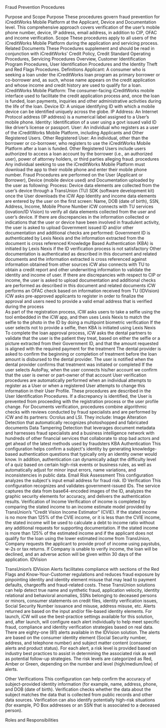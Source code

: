 
Fraud Prevention Procedures























Purpose and Scope
Purpose 
These procedures govern fraud prevention for iCreditWorks Mobile Platform at the Applicant, Device and Documentation level. This comprehensive approach covers verification of the user’s mobile phone number, device, IP address, email address, in addition to CIP, OFAC and income verification.
Scope
These procedures apply to all users of the iCreditWorks Mobile Platform during the application and servicing process.
Related Documents
These Procedures supplement and should be read in conjunction with iCreditWorks’ Credit Policy, Credit Standard Operating Procedures, Servicing Procedures Overview, Customer Identification Program Procedures, User Identification Procedures and the Identity Theft and Red Flags Procedures.
Definitions
Applicant:  A consumer who is seeking a loan under the iCreditWorks loan program as primary borrower or co-borrower and, as such, whose name appears on the credit application and whose income and credit history are used to qualify for a loan. 
iCreditWorks Mobile Platform: The consumer-facing iCreditWorks mobile interface used to facilitate the credit application process and, once the loan is funded, loan payments, inquiries and other administrative activities during the life of the loan.
Device ID:  A unique identifying ID with which a mobile device can be identified uniquely across the globe.
IP Address:  An Internet Protocol address (IP address) is a numerical label assigned to a User’s mobile phone.
Identity:  Identification of a user using a govt issued valid ID like driver’s license or passport.
User: An individual who registers as a user of the iCreditWorks Mobile Platform, including Applicants and Other Registered Users.
Other Registered User: An individual, other than the borrower or co-borrower, who registers to use the iCreditWorks Mobile Platform after a loan is funded. Other Registered Users include users authorized to access a loan account by the borrower (i.e., an authorized user), power of attorney holders, or third parties alleging fraud.
procedures
Any individual seeking to use the iCreditWorks Mobile Platform must download the app to their mobile phone and enter their mobile phone number. Fraud Procedures are performed on the User (Applicant or Borrower), Device (mobile device used) and Documentation uploaded by the user as following:
Process:
Device data elements are collected from the user’s device through a TransUnion (TU) SDK (software development kit) once the User downloads the iCW App
Identity and income data elements are entered by the user on the first screen: Name, DOB (date of birth), SSN, Address, Income, Mobile Phone Number
iCW connects with TU services (iovation/ID Vision) to verify all data elements collected from the user and user’s device. If there are discrepancies in the information collected or indications that the user or device have been involved in fraudulent activity, the user is asked to upload Government issued ID and/or other documentation and additional checks are performed:
Government ID is authenticated by Lexis Nexis and the information extracted from the document is cross referenced
Knowledge Based Authentication (KBA) is initiated by Lexis Nexis if the ID verification process is not satisfactory
Other documentation is authenticated as described in this document and related documents and the information extracted is cross referenced against information obtained from other sources
iCW also connects with TU to obtain a credit report and other underwriting information to validate the identity and income of user. If there are discrepancies with respect to CIP or income, the user is asked to upload documentation and additional checks are performed as described in this document and related documents
iCW performs an OFAC check based on information received from TU (IDVision)
iCW asks pre-approved applicants to register in order to finalize the approval and users need to provide a valid email address that is verified during the process   
As part of the registration process, iCW asks users to take a selfie using the tool embedded in the iCW app, and then uses Lexis Nexis to match the selfie to the photo in the ID by doing a multipoint biometric verification
If the user selects not to provide a selfie, then KBA is initiated using Lexis Nexis
To complete the loan approval process, iCW asks the dental partners to validate that the user is the patient they treat, based on either the selfie or a picture extracted from their Government ID, and that the amount requested is aligned with the required payment for the treatment
The dental provider is asked to confirm the beginning or completion of treatment before the loan amount is disbursed to the dental provider. The user is notified when the dental provider confirms that treatment was initiated or completed
If the user selects AutoPay, when the user connects his/her account we confirm that the user is owner or part-owner of that account
User verification procedures are automatically performed when an individual attempts to register as a User or when a registered User attempts to change this information in their User Profile. These procedures are described in the User Identification Procedures. If a discrepancy is identified, the User is prevented from proceeding with the registration process or the user profile change.
For Documents verification, procedures combine algorithmic checks with reviews conducted by fraud specialists and are performed by iCW and its partners: Ocrolus and LSI. They include:
Image Alteration Detection that automatically recognizes photoshopped and fabricated documents
Data Tampering Detection that leverages document metadata and harnesses fraud specialists and a business intelligence network with hundreds of other financial services that collaborate to stop bad actors and get ahead of the latest methods used by fraudsters
KBA Authentication
This configuration helps confirm a subject's identity by generating knowledge-based authentication questions that typically only an identity owner would know. In addition, authentication can dynamically adapt the difficulty level of a quiz based on certain high-risk events or business rules, as well as automatically adjust for minor input errors, name variations, and inconsistencies in public data. 
Email Risk Assessment
This configuration analyzes the subject's input email address for fraud risk. 
ID Verification
This configuration recognizes and validates government-issued IDs. The service captures the data from base64-encoded images of the ID, analyzes the graphic security elements for accuracy, and delivers the authentication results. 
Verification of Income
Verification of income is completed by comparing the stated income to an income estimate model provided by TransUnion’s “Credit Vision Income Estimator” (CVIE). If the stated income is no more than 125% of the CVIE income, or it is less than the CVIE income, the stated income will be used to calculate a debt to income ratio without any additional requests for supporting documentation.  If the stated income is more than 125% of the estimated income and if the applicant does not qualify for the loan using the lower estimated income from TransUnion, Company requests the applicant to provide proof of income using paystubs, w-2s or tax returns. If Company is unable to verify income, the loan will be declined, and an adverse action will be given within 30 days of the application.
IDVision

TransUnion’s IDVision Alerts facilitates compliance with sections of the Red Flags and Know-Your-Customer regulations and reduces fraud exposure by pinpointing identity and identity element misuse that may lead to payment defaults, chargeoffs and fraud-related costs. These TransUnion solutions can help detect true name and synthetic fraud, application velocity, identity relational and behavioral anomalies, SSNs belonging to deceased persons or minors,
consumer statements on credit files, identity verification issues, Social Security Number issuance and misuse, address misuse, etc. Alerts returned are based on the input and/or file-based identity elements. For launch, iCW will use the best-practice settings available for this solution, and, after launch, will configure each alert individually to help meet specific fraud, compliance and identity verification strategies based on real data. There are eighty-one (81) alerts available in the IDVision solution. The alerts are based on the consumer identity element (Social Security number, address, and telephone number) and subject matter content (consumer alerts and product status). For each alert, a risk level is provided based on industry best practices to assist in determining the associated risk as well as potential follow-up strategies. The risk levels are categorized as Red, Amber or Green, depending on the number and level (high/medium/low) of alerts.

Other Verifications
This configuration can help confirm the accuracy of subject-provided identity information (for example, name, address, phone, and DOB (date of birth). Verification checks whether the data about the subject matches the data that is collected from public records and other data sources. Verification can also identify potentially high-risk situations (for example, PO Box addresses or an SSN that is associated to a deceased person).

Roles and Responsibilities
